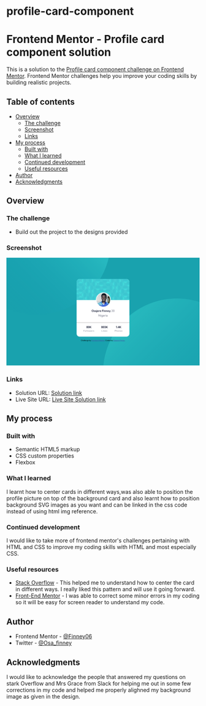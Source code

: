 # profile-card-component
# Frontend Mentor - Profile card component solution

This is a solution to the [Profile card component challenge on Frontend Mentor](https://www.frontendmentor.io/challenges/profile-card-component-cfArpWshJ). Frontend Mentor challenges help you improve your coding skills by building realistic projects. 

## Table of contents

- [Overview](#overview)
  - [The challenge](#the-challenge)
  - [Screenshot](#screenshot)
  - [Links](#links)
- [My process](#my-process)
  - [Built with](#built-with)
  - [What I learned](#what-i-learned)
  - [Continued development](#continued-development)
  - [Useful resources](#useful-resources)
- [Author](#author)
- [Acknowledgments](#acknowledgments)



## Overview

### The challenge

- Build out the project to the designs provided

### Screenshot

![](./design/Screenshot.png)


### Links

- Solution URL: [Solution link](https://finney06.github.io/profile-card-component/)
- Live Site URL: [Live Site Solution link](https://finney06.github.io/profile-card-component/)

## My process

### Built with

- Semantic HTML5 markup
- CSS custom properties
- Flexbox



### What I learned

I learnt how to center cards in different ways,was also able to position the profile picture on top of the background card and also learnt how to position background SVG images as you want and can be linked in the css code instead of using html img reference.




### Continued development

I would like to take more of frontend mentor's challenges pertaining with HTML and CSS to improve my coding skills with HTML and most especially CSS. 



### Useful resources

- [Stack Overflow](https://stackoverflow.com/questions/72167149/why-is-justify-content-center-of-my-css-code-not-working) - This helped me to understand how to center the card in different ways. I really liked this pattern and will use it going forward.
- [Front-End Mentor](https://frontendmentor.slack.com/archives/CCYHFT85B/p1652445926488529) - 
I was able to correct some minor errors in my coding so it will be easy for screen reader to understand my code.


## Author

- Frontend Mentor - [@Finney06](https://www.frontendmentor.io/profile/Finney06)
- Twitter - [@Osa_finney](https://www.twitter.com/@Osa_finney)



## Acknowledgments

I would like to acknowledge the people that answered my questions on stark Overflow and Mrs Grace from Slack for helping me out in some few corrections in my code and helped me properly alighned my background image as given in the design.


